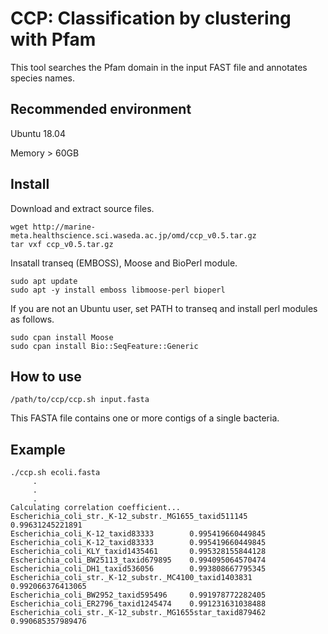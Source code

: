 # CCP: Classification by clustering with Pfam
This tool searches the Pfam domain in the input FAST file and annotates species names.

## Recommended environment

Ubuntu 18.04

Memory > 60GB

## Install

Download and extract source files.

```
wget http://marine-meta.healthscience.sci.waseda.ac.jp/omd/ccp_v0.5.tar.gz
tar vxf ccp_v0.5.tar.gz
```

Insatall transeq (EMBOSS), Moose and BioPerl module.

```
sudo apt update
sudo apt -y install emboss libmoose-perl bioperl
```

If you are not an Ubuntu user, set PATH to transeq and install perl modules as follows.

```
sudo cpan install Moose
sudo cpan install Bio::SeqFeature::Generic
```

## How to use

```
/path/to/ccp/ccp.sh input.fasta
```

This FASTA file contains one or more contigs of a single bacteria.

## Example

```
./ccp.sh ecoli.fasta
     .
     .
     .
Calculating correlation coefficient...
Escherichia_coli_str._K-12_substr._MG1655_taxid511145   0.99631245221891
Escherichia_coli_K-12_taxid83333        0.995419660449845
Escherichia_coli_K-12_taxid83333        0.995419660449845
Escherichia_coli_KLY_taxid1435461       0.995328155844128
Escherichia_coli_BW25113_taxid679895    0.994095064570474
Escherichia_coli_DH1_taxid536056        0.993808667795345
Escherichia_coli_str._K-12_substr._MC4100_taxid1403831  0.992066376413065
Escherichia_coli_BW2952_taxid595496     0.991978772282405
Escherichia_coli_ER2796_taxid1245474    0.991231631038488
Escherichia_coli_str._K-12_substr._MG1655star_taxid879462       0.990685357989476
```
